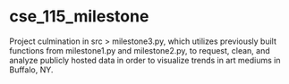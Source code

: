 # cse_115_milestone
Project culmination in src > milestone3.py, which utilizes previously built functions from milestone1.py and milestone2.py, to request, clean, and analyze publicly hosted data in order to visualize trends in art mediums in Buffalo, NY.
